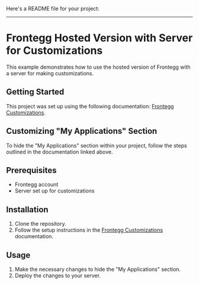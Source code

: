 Here's a README file for your project:

---

# Frontegg Hosted Version with Server for Customizations

This example demonstrates how to use the hosted version of Frontegg with a server for making customizations.

## Getting Started

This project was set up using the following documentation: [Frontegg Customizations](https://docs.frontegg.com/docs/customizations).

## Customizing "My Applications" Section

To hide the "My Applications" section within your project, follow the steps outlined in the documentation linked above.

## Prerequisites

- Frontegg account
- Server set up for customizations

## Installation

1. Clone the repository.
2. Follow the setup instructions in the [Frontegg Customizations](https://docs.frontegg.com/docs/customizations) documentation.

## Usage

1. Make the necessary changes to hide the "My Applications" section.
2. Deploy the changes to your server.
